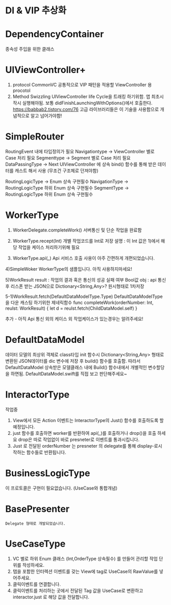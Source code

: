 #  DI & VIP 추상화

# DependencyContainer
 종속성 주입을 위한 클래스 
 
# UIViewController+
  1) protocol CommonVC 
    공통적으로 VIP 패턴을 적용할 ViewController 용 procotol
  2) Method Swizzling
  UIViewController life Cycle을 트래킹 하기위함. 앱 최초시작시 실행해야됨.
  보통 didFinishLaunchingWithOptions()에서 호출한다.
  https://babbab2.tistory.com/76
  고급 라이브러리들은 이 기술을 사용함으로 개념적으로 알고 넘어가야함!
   
# SimpleRouter
  RoutingEvent 내에 타입정의가 필요
  Navigationtype -> ViewController 별로 Case 처리 필요
  Segmenttype -> Segment 별로 Case 처리 필요
  DataPassingType -> Next UIViewController 에 상속 bind() 함수를 통해 받은 데이터를 캐스트 해서 사용 (무조건 구조체로 던져야함)
  
  RoutingLogicType -> Enum 상속 구현필수
  NavigationType -> RoutingLogicType 하위 Enum 상속 구현필수 
  SegmentType -> RoutingLogicType 하위 Enum 상속 구현필수

# WorkerType
   1) WorkerDelegate.completeWork()
   서버통신 및 단순 작업을 완료함
   
   2) WorkerType.recept(Int)
   개별 작업코드를 Int로 저장 
   설명 : 이 Int 값은 1)에서 해당 작업을 케이스 처리하기위해 필요
   
   3) WorkerType.api(_) 
   Api 서비스 호출 사용이 아주 간편하게 개편되었습니다. 
   
   4)SimpleWoker
   WorkerType의 샘플입니다. 아직 사용하지마세요!
   
   5)WorkResult
   result : 작업의 결과 혹은 통신의 성공 실패 여부 Bool값
   obj : api 통신후 리스폰 받는 JSON으로 Dictionary<String,Any>? 원시형태로 1차저장
   
   5-1)WorkResult.fetch(DefaultDataModelType.Type) 
   DefaultDataModelType을 다운 캐스팅 하기위한 제네릭함수
   func completeWork(orderNumber: Int, reulst: WorkResult) {
        let d = reulst.fetch(ChildDataModel.self)
   }
   
   추가 - 아직 Api 통신 외의 케이스 외 작업케이스가 있는경우는 알려주세요!
# DefaultDataModel
  데이터 모델의 최상위 객체로 class타입
  init 함수시 Dictionary<String,Any> 형태로 변환된 JSON데이터를 dic 변수에 저장 후 
  build() 함수를 호출함.
  따라서 DefaultDataModel 상속받은 모델클래스 내에 Build() 함수내에서 개별적인 
  변수할당을 하면됨. DefaultDataModel.swift를 직접 보고 판단해주세요~  
   
# InteractorType
 작업중
 1) View에서 모든 Action 이벤트는 InteractorType의 Just() 함수를 호출하도록 할예정입니다.
 2) just 함수를 호출하면 worker를 반환하여 api(_)를 호출하거나 drop()을 호출 하세요 drop은 따로 작업없이 바로 presneter로 이벤트를 통과시킵니다. 
 3) Just 로 전달된 orderNumber 는 presneter 의 delegate를 통해 display-로시작하는 함수들로 반환됩니다.
  
# BusinessLogicType
 이 프로토콜은 구현이 필요없습니다. (UseCase와 통합개념) 
# BasePresenter
    Delegate 형태로 개발되었습니다. 
# UseCaseType
  1) VC 별로 하위 Enum 클래스 (Int,OrderType 상속필수) 를 만들어 관리할 작업 단위를 작성하세요.
  2) 탭을 포함한 인터렉션 이벤트를 갖는 View에 tag로 UseCase의 RawValue를 넣어주세요.
  3) 클릭이벤트를 연결합니다. 
  4) 클릭이벤트를 처리하는 곳에서 전달된 Tag 값을 UseCase로 변환하고 interactor.just 로 해당 값을 전달합니다.
  
